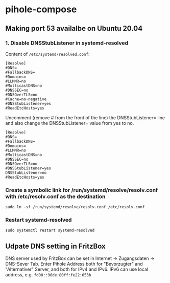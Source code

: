 # pihole-compose

## Making port 53 availalbe on Ubuntu 20.04

### 1. Disable DNSStubListener in systemd-resolved

Content of `/etc/systemd/resolved.conf`:

```
[Resolve]
#DNS=
#FallbackDNS=
#Domains=
#LLMNR=no
#MulticastDNS=no
#DNSSEC=no
#DNSOverTLS=no
#Cache=no-negative
#DNSStubListener=yes
#ReadEtcHosts=yes
```

Uncomment (remove # from the front of the line) the DNSStubListener= line
and also change the DNSStubListener= value from yes to no.

```
[Resolve]
#DNS=
#FallbackDNS=
#Domains=
#LLMNR=no
#MulticastDNS=no
#DNSSEC=no
#DNSOverTLS=no
#DNSStubListener=yes
DNSStubListener=no
#ReadEtcHosts=yes
```

### Create a symbolic link for /run/systemd/resolve/resolv.conf with /etc/resolv.conf as the destination

```
sudo ln -sf /run/systemd/resolve/resolv.conf /etc/resolv.conf
```

### Restart systemd-resolved

```
sudo systemctl restart systemd-resolved
```

## Udpate DNS setting in FritzBox

DNS server used by FritzBox can be set in Internet -> Zugangsdaten -> DNS-Sever Tab.
Enter Pihole Address both for "Bevorzugter" and "Alternativer" Server, and both for IPv4 and IPv6. IPv6 can use local address, e.g. `fd00::96de:80ff:fe22:653b`


